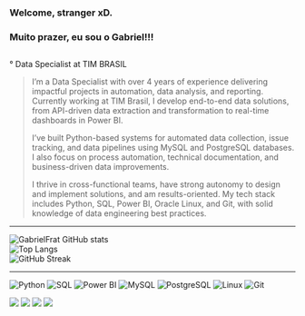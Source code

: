 ### Welcome, stranger xD.
### Muito prazer, eu sou o Gabriel!!!

##

<p>° Data Specialist at TIM BRASIL</p>

> I’m a Data Specialist with over 4 years of experience delivering impactful projects in automation, data analysis, and reporting. Currently working at TIM Brasil, I develop end-to-end data solutions, from API-driven data extraction and transformation to real-time dashboards in Power BI.  
>  
> I’ve built Python-based systems for automated data collection, issue tracking, and data pipelines using MySQL and PostgreSQL databases. I also focus on process automation, technical documentation, and business-driven data improvements.  
>  
> I thrive in cross-functional teams, have strong autonomy to design and implement solutions, and am results-oriented. My tech stack includes Python, SQL, Power BI, Oracle Linux, and Git, with solid knowledge of data engineering best practices.

---

![GabrielFrat GitHub stats](https://github-readme-stats.vercel.app/api?username=GabrielFrat&show_icons=true&theme=radical)  
![Top Langs](https://github-readme-stats.vercel.app/api/top-langs/?username=GabrielFrat&layout=compact&theme=radical)  
![GitHub Streak](https://streak-stats.demolab.com?user=GabrielFrat&theme=dark&border_radius=30&locale=pt_BR)

---

![Python](https://img.shields.io/badge/Python-3776AB?style=for-the-badge&logo=python&logoColor=white)
![SQL](https://img.shields.io/badge/SQL-003B57?style=for-the-badge&logo=postgresql&logoColor=white)
![Power BI](https://img.shields.io/badge/PowerBI-F2C811?style=for-the-badge&logo=powerbi&logoColor=black)
![MySQL](https://img.shields.io/badge/MySQL-005C84?style=for-the-badge&logo=mysql&logoColor=white)
![PostgreSQL](https://img.shields.io/badge/PostgreSQL-316192?style=for-the-badge&logo=postgresql&logoColor=white)
![Linux](https://img.shields.io/badge/Linux-FCC624?style=for-the-badge&logo=linux&logoColor=black)
![Git](https://img.shields.io/badge/Git-F05032?style=for-the-badge&logo=git&logoColor=white)

<div> 
  <a href="https://www.instagram.com/gfratts/" target="_blank"><img src="https://img.shields.io/badge/-Instagram-%23E4405F?style=for-the-badge&logo=instagram&logoColor=white"></a>
  <a href="https://twitter.com/GabsFratucci" target="_blank"><img src="https://img.shields.io/badge/Twitter-1DA1F2?style=for-the-badge&logo=twitter&logoColor=white"></a>
  <a href="mailto:gabrielfrat@hotmail.com"><img src="https://img.shields.io/badge/Microsoft_Outlook-0078D4?style=for-the-badge&logo=microsoft-outlook&logoColor=white"></a>
  <a href="https://www.linkedin.com/in/gabriel-fratucci-dos-reis-7838611b6/" target="_blank"><img src="https://img.shields.io/badge/-LinkedIn-%230077B5?style=for-the-badge&logo=linkedin&logoColor=white"></a> 
</div>

  
